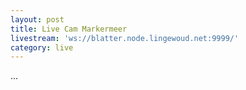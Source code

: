 ```yaml
---
layout: post
title: Live Cam Markermeer
livestream: 'ws://blatter.node.lingewoud.net:9999/'
category: live
---
```

...
